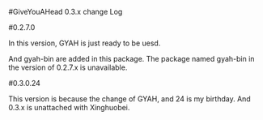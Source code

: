#GiveYouAHead 0.3.x change Log

#0.2.7.0

In this version, GYAH is just ready to be uesd.

And gyah-bin are added in this package. The package named gyah-bin in the version of 0.2.7.x is unavailable.

#0.3.0.24

This version is because the change of GYAH, and 24 is my birthday. And 0.3.x is unattached with Xinghuobei.
